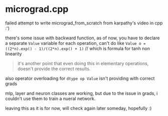 # micrograd.cpp
failed attempt to write micrograd_from_scratch from karpathy's video in cpp :')

there's some issue with backward function, as of now, you have to declare a separate ``Value`` variable for each operation, can't do like
```Value o = ((2*n).exp() - 1)/((2*n).exp() + 1)```
// which is formula for tanh non linearity

> it's another point that even doing this in elementary operations, doesn't provide the correct results.

also operator overloading for `dtype op Value` isn't providing with correct grads

mlp, layer and neuron classes are working, but due to the issue in grads, i couldn't use them to train a nueral network.

leaving this as it is for now, will check again later someday, hopefully :)

